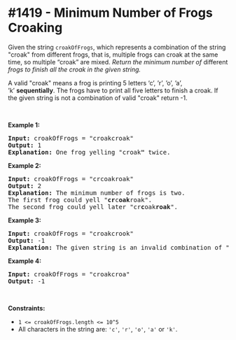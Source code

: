 # \#1419 - Minimum Number of Frogs Croaking
<p>Given the string <code>croakOfFrogs</code>, which represents a combination of the string &quot;croak&quot; from different frogs, that is, multiple frogs can croak at the same time, so multiple &ldquo;croak&rdquo; are mixed.&nbsp;<em>Return the minimum number of </em>different<em> frogs to finish all the croak in the given string.</em></p>

<p>A valid &quot;croak&quot;&nbsp;means a frog is printing 5 letters &lsquo;c&rsquo;, &rsquo;r&rsquo;, &rsquo;o&rsquo;, &rsquo;a&rsquo;, &rsquo;k&rsquo;&nbsp;<strong>sequentially</strong>.&nbsp;The frogs have to print all five letters to finish a croak.&nbsp;If the given string is not a combination of valid&nbsp;&quot;croak&quot;&nbsp;return -1.</p>

<p>&nbsp;</p>
<p><strong>Example 1:</strong></p>

<pre>
<strong>Input:</strong> croakOfFrogs = &quot;croakcroak&quot;
<strong>Output:</strong> 1 
<strong>Explanation:</strong> One frog yelling &quot;croak<strong>&quot;</strong> twice.
</pre>

<p><strong>Example 2:</strong></p>

<pre>
<strong>Input:</strong> croakOfFrogs = &quot;crcoakroak&quot;
<strong>Output:</strong> 2 
<strong>Explanation:</strong> The minimum number of frogs is two.&nbsp;
The first frog could yell &quot;<strong>cr</strong>c<strong>oak</strong>roak&quot;.
The second frog could yell later &quot;cr<strong>c</strong>oak<strong>roak</strong>&quot;.
</pre>

<p><strong>Example 3:</strong></p>

<pre>
<strong>Input:</strong> croakOfFrogs = &quot;croakcrook&quot;
<strong>Output:</strong> -1
<strong>Explanation:</strong> The given string is an invalid combination of &quot;croak<strong>&quot;</strong> from different frogs.
</pre>

<p><strong>Example 4:</strong></p>

<pre>
<strong>Input:</strong> croakOfFrogs = &quot;croakcroa&quot;
<strong>Output:</strong> -1
</pre>

<p>&nbsp;</p>
<p><strong>Constraints:</strong></p>

<ul>
	<li><code>1 &lt;=&nbsp;croakOfFrogs.length &lt;= 10^5</code></li>
	<li>All characters in the string are: <code>&#39;c&#39;</code>, <code>&#39;r&#39;</code>, <code>&#39;o&#39;</code>, <code>&#39;a&#39;</code> or <code>&#39;k&#39;</code>.</li>
</ul>
